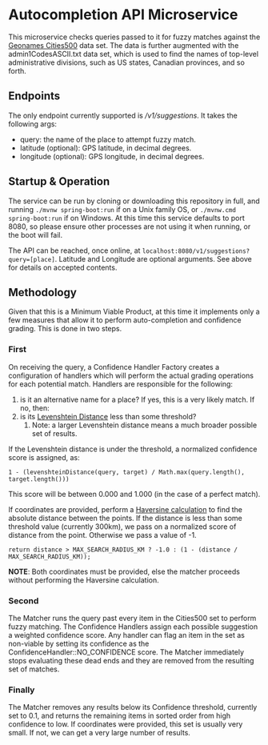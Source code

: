 # Autocompletion API Microservice
This microservice checks queries passed to it for fuzzy matches against the [Geonames Cities500](https://download.geonames.org/export/dump/) data set.
The data is further augmented with the admin1CodesASCII.txt data set, which is used to find the names of top-level 
administrative divisions, such as US states, Canadian provinces, and so forth.

## Endpoints
The only endpoint currently supported is */v1/suggestions*. It takes the following args:
 
- query: the name of the place to attempt fuzzy match.
- latitude (optional): GPS latitude, in decimal degrees.
- longitude (optional): GPS longitude, in decimal degrees.

## Startup & Operation
The service can be run by cloning or downloading this repository in full, and running `./mvnw spring-boot:run`
if on a Unix family OS, or `./mvnw.cmd spring-boot:run` if on Windows.
At this time this service defaults to port 8080, so please ensure other processes are not using it when running,
or the boot will fail.

The API can be reached, once online, at `localhost:8080/v1/suggestions?query=[place]`. Latitude and Longitude
are optional arguments. See above for details on accepted contents.

## Methodology

Given that this is a Minimum Viable Product, at this time it implements only a few measures that allow it to perform
auto-completion and confidence grading. This is done in two steps.

### First
On receiving the query, a Confidence Handler Factory creates a configuration of handlers which will perform the actual
grading operations for each potential match. Handlers are responsible for the following:

   1. is it an alternative name for a place? If yes, this is a very likely match. If no, then:
   2. is its [Levenshtein Distance](https://en.wikipedia.org/wiki/Levenshtein_distance) less than some threshold?
      1. Note: a larger Levenshtein distance means a much broader possible set of results. 

If the Levenshtein distance is under the threshold, a normalized confidence score is assigned, as:
```
1 - (levenshteinDistance(query, target) / Math.max(query.length(), target.length()))
```
This score will be between 0.000 and 1.000 (in the case of a perfect match).

If coordinates are provided, perform a [Haversine calculation](https://en.wikipedia.org/wiki/Haversine_formula) 
to find the absolute distance between the points. If the distance is less than some threshold value (currently 300km),
we pass on a normalized score of distance from the point. Otherwise we pass a value of -1.

```
return distance > MAX_SEARCH_RADIUS_KM ? -1.0 : (1 - (distance / MAX_SEARCH_RADIUS_KM));
```
**NOTE**: Both coordinates must be provided, else the matcher proceeds without performing the Haversine calculation.

### Second
The Matcher runs the query past every item in the Cities500 set to perform fuzzy matching. The Confidence Handlers
assign each possible suggestion a weighted confidence score. Any handler can flag an item in the set as non-viable
by setting its confidence as the ConfidenceHandler::NO_CONFIDENCE score. The Matcher immediately stops evaluating
these dead ends and they are removed from the resulting set of matches.

### Finally
The Matcher removes any results below its Confidence threshold, currently set to 0.1, and returns the remaining items
in sorted order from high confidence to low. If coordinates were provided, this set is usually very small.
If not, we can get a very large number of results.